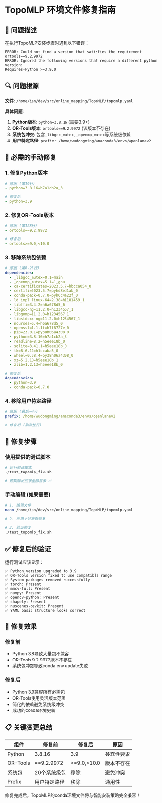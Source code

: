 # TopoMLP 环境文件修复指南

## 🐛 问题描述

在执行TopoMLP安装步骤时遇到以下错误：

```
ERROR: Could not find a version that satisfies the requirement ortools==9.2.9972
ERROR: Ignored the following versions that require a different python version: 
Requires-Python >=3.9.0
```

## 🔍 问题根源

**文件**: `/home/ian/dev/src/online_mapping/TopoMLP/topomlp.yaml`

**具体问题**:
1. **Python版本**: `python=3.8.16` (需要3.9+)
2. **OR-Tools版本**: `ortools==9.2.9972` (该版本不存在)
3. **系统包冲突**: 包含`_libgcc_mutex`, `_openmp_mutex`等系统级依赖
4. **用户特定路径**: `prefix: /home/wudongming/anaconda3/envs/openlanev2`

## 🔧 必需的手动修复

### 1. 修复Python版本
```yaml
# 原版 (第19行)
- python=3.8.16=h7a1cb2a_3

# 修复后
- python=3.9
```

### 2. 修复OR-Tools版本
```yaml
# 原版 (第128行)
- ortools==9.2.9972

# 修复后
- ortools>=9.0,<10.0
```

### 3. 移除系统包依赖
```yaml
# 原版 (第6-25行)
dependencies:
  - _libgcc_mutex=0.1=main
  - _openmp_mutex=5.1=1_gnu
  - ca-certificates=2023.5.7=hbcca054_0
  - certifi=2023.5.7=pyhd8ed1ab_0
  - conda-pack=0.7.0=pyh6c4a22f_0
  - ld_impl_linux-64=2.38=h1181459_1
  - libffi=3.4.2=h6a678d5_6
  - libgcc-ng=11.2.0=h1234567_1
  - libgomp=11.2.0=h1234567_1
  - libstdcxx-ng=11.2.0=h1234567_1
  - ncurses=6.4=h6a678d5_0
  - openssl=1.1.1t=h7f8727e_0
  - pip=23.0.1=py38h06a4308_0
  - python=3.8.16=h7a1cb2a_3
  - readline=8.2=h5eee18b_0
  - sqlite=3.41.1=h5eee18b_0
  - tk=8.6.12=h1ccaba5_0
  - wheel=0.38.4=py38h06a4308_0
  - xz=5.2.10=h5eee18b_1
  - zlib=1.2.13=h5eee18b_0

# 修复后
dependencies:
  - python=3.9
  - conda-pack=0.7.0
```

### 4. 移除用户特定路径
```yaml
# 原版 (最后一行)
prefix: /home/wudongming/anaconda3/envs/openlanev2

# 修复后 (删除整行)
```

## 🚀 修复步骤

### 使用提供的测试脚本
```bash
# 运行验证脚本
./test_topomlp_fix.sh

# 预期输出应该全部显示 ✅
```

### 手动编辑 (如果需要)
```bash
# 1. 编辑文件
nano /home/ian/dev/src/online_mapping/TopoMLP/topomlp.yaml

# 2. 应用上述所有修复

# 3. 验证修复
./test_topomlp_fix.sh
```

## ✅ 修复后的验证

运行测试应该显示：

```
✅ Python version upgraded to 3.9
✅ OR-Tools version fixed to use compatible range  
✅ System packages removed successfully
✅ torch: Present
✅ mmcv-full: Present
✅ numpy: Present
✅ opencv-python: Present
✅ shapely: Present
✅ nuscenes-devkit: Present
✅ YAML basic structure looks correct
```

## 🎯 修复效果

### 修复前
- Python 3.8导致大量包不兼容
- OR-Tools 9.2.9972版本不存在
- 系统包冲突导致conda env update失败

### 修复后  
- Python 3.9兼容所有必需包
- OR-Tools使用灵活版本范围
- 简化的依赖避免系统级冲突
- 成功的conda环境更新

## 📋 关键变更总结

| 组件 | 修复前 | 修复后 | 原因 |
|------|--------|--------|------|
| Python | 3.8.16 | 3.9 | 兼容性要求 |
| OR-Tools | ==9.2.9972 | >=9.0,<10.0 | 版本不存在 |
| 系统包 | 20个系统级包 | 移除 | 避免冲突 |
| Prefix | 用户特定路径 | 移除 | 通用性 |

修复完成后，TopoMLP的conda环境文件将与智能安装策略完全兼容！